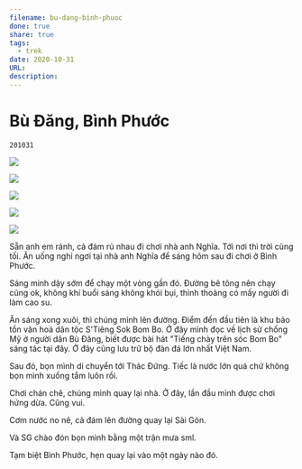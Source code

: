 ```yaml
---
filename: bu-dang-binh-phuoc
done: true
share: true
tags:
  - trek
date: 2020-10-31
URL: 
description: 
---
```


# Bù Đăng, Bình Phước

`201031`

![](https://i.imgur.com/xMY85Sf.png)

![](https://i.imgur.com/hy52EjS.png)

![](https://i.imgur.com/V5DdS0b.png)

![](https://i.imgur.com/gOTaJX0.jpg)

![](https://i.imgur.com/JlXUCMF.png)

Sẵn anh em rảnh, cả đám rủ nhau đi chơi nhà anh Nghĩa. Tới nơi thì trời cũng tối. Ăn uống nghỉ ngơi tại nhà anh Nghĩa để sáng hôm sau đi chơi ở Bình Phước.

Sáng minh dậy sớm để chạy một vòng gần đó. Đường bê tông nên chạy cũng ok, không khí buổi sáng không khói bụi, thỉnh thoảng có mấy người đi làm cao su.

Ăn sáng xong xuôi, thì chúng mình lên đường. Điểm đến đầu tiên là khu bảo tồn văn hoá dân tộc S'Tiêng Sok Bom Bo. Ở đây mình đọc về lịch sử chống Mỹ ở người dân Bù Đăng, biết được bài hát "Tiếng chày trên sóc Bom Bo" sáng tác tại đây. Ở đây cũng lưu trữ bộ đàn đá lớn nhất Việt Nam.

Sau đó, bọn mình di chuyển tới Thác Đứng. Tiếc là nước lớn quá chứ không bọn mình xuống tắm luôn rồi.

Chơi chán chê, chúng mình quay lại nhà. Ở đây, lần đầu mình được chơi hứng dừa. Cũng vui.

Cơm nước no nê, cả đám lên đường quay lại Sài Gòn.

Và SG chào đón bọn mình bằng một trận mưa sml.

Tạm biệt Bình Phước, hẹn quay lại vào một ngày nào đó.